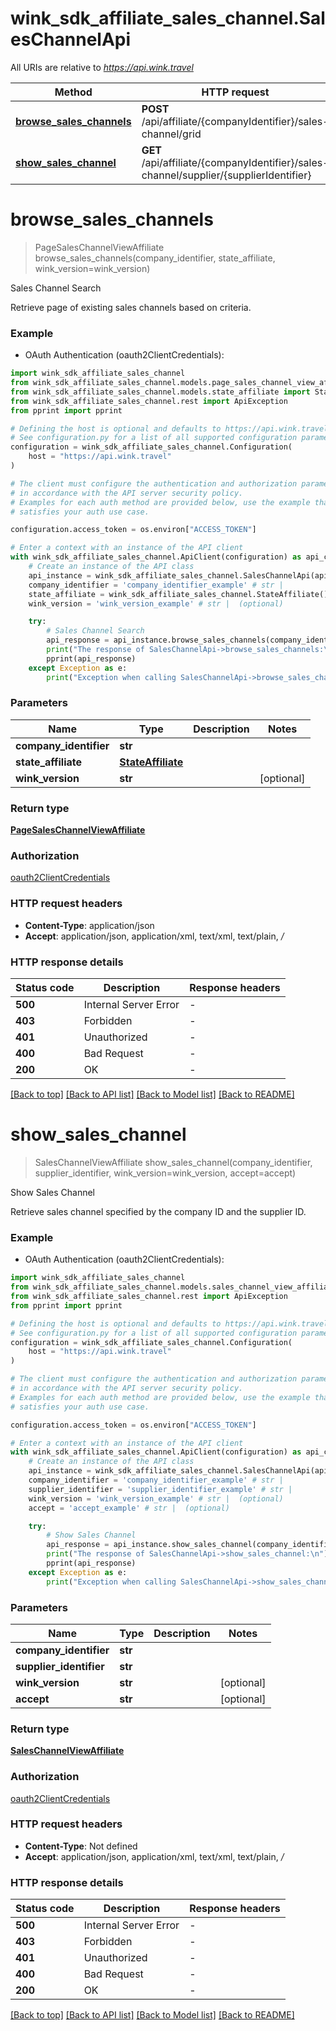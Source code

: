 # wink_sdk_affiliate_sales_channel.SalesChannelApi

All URIs are relative to *https://api.wink.travel*

Method | HTTP request | Description
------------- | ------------- | -------------
[**browse_sales_channels**](SalesChannelApi.md#browse_sales_channels) | **POST** /api/affiliate/{companyIdentifier}/sales-channel/grid | Sales Channel Search
[**show_sales_channel**](SalesChannelApi.md#show_sales_channel) | **GET** /api/affiliate/{companyIdentifier}/sales-channel/supplier/{supplierIdentifier} | Show Sales Channel


# **browse_sales_channels**
> PageSalesChannelViewAffiliate browse_sales_channels(company_identifier, state_affiliate, wink_version=wink_version)

Sales Channel Search

Retrieve page of existing sales channels based on criteria.

### Example

* OAuth Authentication (oauth2ClientCredentials):

```python
import wink_sdk_affiliate_sales_channel
from wink_sdk_affiliate_sales_channel.models.page_sales_channel_view_affiliate import PageSalesChannelViewAffiliate
from wink_sdk_affiliate_sales_channel.models.state_affiliate import StateAffiliate
from wink_sdk_affiliate_sales_channel.rest import ApiException
from pprint import pprint

# Defining the host is optional and defaults to https://api.wink.travel
# See configuration.py for a list of all supported configuration parameters.
configuration = wink_sdk_affiliate_sales_channel.Configuration(
    host = "https://api.wink.travel"
)

# The client must configure the authentication and authorization parameters
# in accordance with the API server security policy.
# Examples for each auth method are provided below, use the example that
# satisfies your auth use case.

configuration.access_token = os.environ["ACCESS_TOKEN"]

# Enter a context with an instance of the API client
with wink_sdk_affiliate_sales_channel.ApiClient(configuration) as api_client:
    # Create an instance of the API class
    api_instance = wink_sdk_affiliate_sales_channel.SalesChannelApi(api_client)
    company_identifier = 'company_identifier_example' # str | 
    state_affiliate = wink_sdk_affiliate_sales_channel.StateAffiliate() # StateAffiliate | 
    wink_version = 'wink_version_example' # str |  (optional)

    try:
        # Sales Channel Search
        api_response = api_instance.browse_sales_channels(company_identifier, state_affiliate, wink_version=wink_version)
        print("The response of SalesChannelApi->browse_sales_channels:\n")
        pprint(api_response)
    except Exception as e:
        print("Exception when calling SalesChannelApi->browse_sales_channels: %s\n" % e)
```



### Parameters


Name | Type | Description  | Notes
------------- | ------------- | ------------- | -------------
 **company_identifier** | **str**|  | 
 **state_affiliate** | [**StateAffiliate**](StateAffiliate.md)|  | 
 **wink_version** | **str**|  | [optional] 

### Return type

[**PageSalesChannelViewAffiliate**](PageSalesChannelViewAffiliate.md)

### Authorization

[oauth2ClientCredentials](../README.md#oauth2ClientCredentials)

### HTTP request headers

 - **Content-Type**: application/json
 - **Accept**: application/json, application/xml, text/xml, text/plain, */*

### HTTP response details

| Status code | Description | Response headers |
|-------------|-------------|------------------|
**500** | Internal Server Error |  -  |
**403** | Forbidden |  -  |
**401** | Unauthorized |  -  |
**400** | Bad Request |  -  |
**200** | OK |  -  |

[[Back to top]](#) [[Back to API list]](../README.md#documentation-for-api-endpoints) [[Back to Model list]](../README.md#documentation-for-models) [[Back to README]](../README.md)

# **show_sales_channel**
> SalesChannelViewAffiliate show_sales_channel(company_identifier, supplier_identifier, wink_version=wink_version, accept=accept)

Show Sales Channel

Retrieve sales channel specified by the company ID and the supplier ID.

### Example

* OAuth Authentication (oauth2ClientCredentials):

```python
import wink_sdk_affiliate_sales_channel
from wink_sdk_affiliate_sales_channel.models.sales_channel_view_affiliate import SalesChannelViewAffiliate
from wink_sdk_affiliate_sales_channel.rest import ApiException
from pprint import pprint

# Defining the host is optional and defaults to https://api.wink.travel
# See configuration.py for a list of all supported configuration parameters.
configuration = wink_sdk_affiliate_sales_channel.Configuration(
    host = "https://api.wink.travel"
)

# The client must configure the authentication and authorization parameters
# in accordance with the API server security policy.
# Examples for each auth method are provided below, use the example that
# satisfies your auth use case.

configuration.access_token = os.environ["ACCESS_TOKEN"]

# Enter a context with an instance of the API client
with wink_sdk_affiliate_sales_channel.ApiClient(configuration) as api_client:
    # Create an instance of the API class
    api_instance = wink_sdk_affiliate_sales_channel.SalesChannelApi(api_client)
    company_identifier = 'company_identifier_example' # str | 
    supplier_identifier = 'supplier_identifier_example' # str | 
    wink_version = 'wink_version_example' # str |  (optional)
    accept = 'accept_example' # str |  (optional)

    try:
        # Show Sales Channel
        api_response = api_instance.show_sales_channel(company_identifier, supplier_identifier, wink_version=wink_version, accept=accept)
        print("The response of SalesChannelApi->show_sales_channel:\n")
        pprint(api_response)
    except Exception as e:
        print("Exception when calling SalesChannelApi->show_sales_channel: %s\n" % e)
```



### Parameters


Name | Type | Description  | Notes
------------- | ------------- | ------------- | -------------
 **company_identifier** | **str**|  | 
 **supplier_identifier** | **str**|  | 
 **wink_version** | **str**|  | [optional] 
 **accept** | **str**|  | [optional] 

### Return type

[**SalesChannelViewAffiliate**](SalesChannelViewAffiliate.md)

### Authorization

[oauth2ClientCredentials](../README.md#oauth2ClientCredentials)

### HTTP request headers

 - **Content-Type**: Not defined
 - **Accept**: application/json, application/xml, text/xml, text/plain, */*

### HTTP response details

| Status code | Description | Response headers |
|-------------|-------------|------------------|
**500** | Internal Server Error |  -  |
**403** | Forbidden |  -  |
**401** | Unauthorized |  -  |
**400** | Bad Request |  -  |
**200** | OK |  -  |

[[Back to top]](#) [[Back to API list]](../README.md#documentation-for-api-endpoints) [[Back to Model list]](../README.md#documentation-for-models) [[Back to README]](../README.md)

